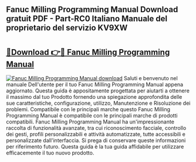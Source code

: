 ## Fanuc Milling Programming Manual Download gratuit PDF - Part-RC0 Italiano Manuale del proprietario del servizio KV9XW

# <h2><a href="http://dfaqcg.blite.top/?on=Fanuc+Milling+Programming+Manual">🔗Download 👉🔴 Fanuc Milling Programming Manual</a></h2>

[![Fanuc Milling Programming Manual download](https://i.imgur.com/lujVjoI.png)](http://dfaqcg.blite.top/?on=Fanuc+Milling+Programming+Manual)
Saluti e benvenuto nel manuale Dell'utente per il tuo Fanuc Milling Programming Manual appena aggiornato. Questa guida è appositamente progettata per aiutarti a ottenere il massimo dal tuo Prodotto fornendo una spiegazione approfondita delle sue caratteristiche, configurazione, utilizzo, Manutenzione e Risoluzione dei problemi. Compatibile con le principali marche questo Fanuc Milling Programming Manual è compatibile con le principali marche di prodotti compatibili. Fanuc Milling Programming Manual ha un'impressionante raccolta di funzionalità avanzate, tra cui riconoscimento facciale, controllo dei gesti, profili personalizzabili e attività automatizzate, tutte accessibili e personalizzate dall'interfaccia. Si prega di conservare queste informazioni per riferimento futuro. Questa guida è la tua guida affidabile per utilizzare efficacemente il tuo nuovo prodotto.
